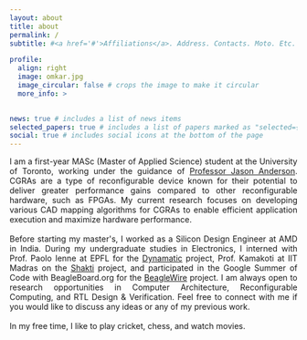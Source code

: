 ```yaml
---
layout: about
title: about
permalink: /
subtitle: #<a href='#'>Affiliations</a>. Address. Contacts. Moto. Etc.

profile:
  align: right
  image: omkar.jpg
  image_circular: false # crops the image to make it circular
  more_info: >
    

news: true # includes a list of news items
selected_papers: true # includes a list of papers marked as "selected={true}"
social: true # includes social icons at the bottom of the page
---
```


<div style="text-align: justify;">
    I am a first-year MASc (Master of Applied Science) student at the University of Toronto, working under the guidance of <a href="https://janders.eecg.utoronto.ca/">Professor Jason Anderson</a>. CGRAs are a type of reconfigurable device known for their potential to deliver greater performance gains compared to other reconfigurable hardware, such as FPGAs. My current research focuses on developing various CAD mapping algorithms for CGRAs to enable efficient application execution and maximize hardware performance.
    <br><br>
    Before starting my master's, I worked as a Silicon Design Engineer at AMD in India. During my undergraduate studies in Electronics, I interned with Prof. Paolo Ienne at EPFL for the <a href="https://dynamatic.epfl.ch/">Dynamatic</a> project, Prof. Kamakoti at IIT Madras on the <a href="https://shakti.org.in/">Shakti</a> project, and participated in the Google Summer of Code with BeagleBoard.org for the <a href="https://beaglewire.github.io/">BeagleWire</a> project. I am always open to research opportunities in Computer Architecture, Reconfigurable Computing, and RTL Design & Verification. Feel free to connect with me if you would like to discuss any ideas or any of my previous work.
    <br><br>
    In my free time, I like to play cricket, chess, and watch movies.
</div>
